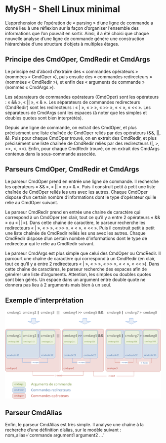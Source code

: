# MySH - Shell Linux minimal

L’appréhension de l’opération de « parsing » d’une ligne de commande a donné lieu à une réflexion sur la façon d’organiser l’ensemble des informations que l’on pouvait en sortir. Ainsi, il a été choisi que chaque nouvelle analyse d’une ligne de commande génère une construction hiérarchisée d’une structure d’objets à multiples étages.

## Principe des CmdOper, CmdRedir et CmdArgs
Le principe est d’abord d’extraire des « commandes opérateurs » (nommées « CmdOper »), puis ensuite des « commandes redirecteurs » (nommées « CmdRedir »), et enfin des « arguments de commande » (nommés « CmdArgs »).

Les séparateurs de commandes opérateurs (CmdOper) sont les opérateurs : « && », « || », « & ».
Les séparateurs de commandes redirecteurs (CmdRedir) sont les redirecteurs : « | », « > », « >> », « < », « << ».
Les séparateurs de CmdArgs sont les espaces (à noter que les simples et doubles quotes sont bien interprétés).

Depuis une ligne de commande, on extrait des CmdOper, et plus précisément une liste chaînée de CmdOper reliés par des opérateurs (&&, ||, &). Puis pour chaque CmdOper trouvé, on en extrait des CmdRedir, et plus précisément une liste chaînée de CmdRedir reliés par des redirecteurs (|, >, >>, <, <<). Enfin, pour chaque CmdRedir trouvé, on en extrait des CmdArgs contenus dans la sous-commande associée.

## Parseurs CmdOper, CmdRedir et CmdArgs

Le parseur CmdOper prend en entrée une ligne de commande. Il recherche les opérateurs « && », « || » ou « & ». Puis il construit petit à petit une liste chaînée de CmdOper reliés les uns avec les autres. Chaque CmdOper dispose d’un certain nombre d’informations dont le type d’opérateur qui le relie au CmdOper suivant.

Le parseur CmdRedir prend en entrée une chaine de caractère qui correspond à un CmdOper (en clair, tout ce qu’il y a entre 2 opérateurs « && » ou « || »). Dans cette chaine de caractère, le parseur recherche les redirecteurs « | », « > », « >> », « < », « << ». Puis il construit petit à petit une liste chaînée de CmdRedir reliés les uns avec les autres. Chaque CmdRedir dispose d’un certain nombre d’informations dont le type de redirecteur qui le relie au CmdRedir suivant.

Le parseur CmdArgs est plus simple que celui des CmdOper ou CmdRedir. Il parcourt une chaîne de caractère qui correspond à un CmdRedir (en clair, tout ce qu’il y a entre 2 redirecteurs « | », « > », « >> », « < », « << »). Dans cette chaîne de caractères, le parseur recherche des espaces afin de générer une liste d’arguments. Attention, les simples ou doubles quotes sont bien gérés. Un espace dans un argument entre double quote ne donnera pas lieu à 2 arguments mais bien à un seul.

## Exemple d'interprétation
![Principe](img/principe_cmdoper_redir_args.png?raw=true "Principe des CmdOper, CmdRedir et CmdArgs")

## Parseur CmdAlias
Enfin, le parseur CmdAlias est très simple. Il analyse une chaîne à la recherche d’une définition d’alias, sur le modèle suivant : nom_alias='commande argument1 argument2 ...'
